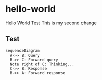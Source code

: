 
# hello-world
Hello World Test
This is my second change

## Test 


```mermaid
sequenceDiagram
  A->> B: Query
  B->> C: Forward query
  Note right of C: Thinking...
  C->> B: Response
  B->> A: Forward response
```
   

